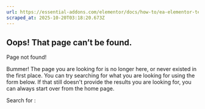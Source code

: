 ```yaml
---
url: https://essential-addons.com/elementor/docs/how-to/ea-elementor-template/
scraped_at: 2025-10-20T03:18:20.673Z
---
```


## Oops! That page can’t be found.

Page not found!

Bummer! The page you are looking for is no longer here, or never existed in the first place. You can try searching for what you are looking for using the form below. If that still doesn't provide the results you are looking for, you can always start over from the home page.

Search for :